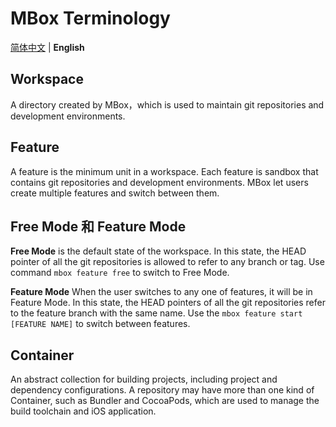 # MBox Terminology

[简体中文](https://github.com/MBoxPlus/mbox/wiki/MBox-terminology-cn) | **English**

## Workspace

A directory created by MBox，which is used to maintain git repositories and development environments.

## Feature

A feature is the minimum unit in a workspace. Each feature is sandbox that contains git repositories and development environments.  MBox let users create multiple features and switch between them.


## Free Mode 和 Feature Mode

**Free Mode** is the default state of the workspace. In this state, the HEAD pointer of all the git repositories is allowed to refer to any branch or tag. Use command `mbox feature free` to switch to Free Mode.

**Feature Mode** When the user switches to any one of features, it will be in Feature Mode. In this state, the HEAD pointers of all the git  repositories refer to the feature branch with the same name. Use the `mbox feature start [FEATURE NAME]` to switch between features.

## Container

An abstract collection for building projects, including project and dependency configurations. A repository may have more than one kind of Container, such as Bundler and CocoaPods, which are used to manage the build toolchain and iOS application.
